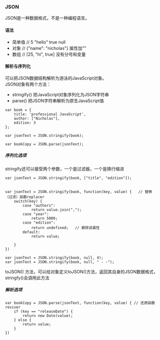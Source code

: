### JSON
JSON是一种数据格式，不是一种编程语言。
#### 语法
- 简单值 // 5 "hello" true null 
- 对象 // {"name": "nicholas"} 属性加""
- 数组 // [25, "hi", true] 没有分号和变量

#### 解析与序列化
可以把JSON数据结构解析为游泳的JavaScript对象。  
JSON对象有两个方法：
- stringify()  把JavaScript对象序列化为JSON字符串
- parse()  把JSON字符串解析为原生JavaScript值

```
var book = {
    title: 'professional JavaScript',
    author: ["Nicholas"],
    edition: 3
};

var jsonText = JSON.stringify(book);

var bookCopy = JSON.parse(jsonText);
```

##### 序列化选项
stringify还可以接受两个参数，一个是过滤器，一个是换行缩进

```
var jsonText = JSON.stringify(book, ["title", "edition"]);


var jsonText = JSON.stringify(book, function(key, value) {   // 替换（过滤）函数replacer 
    switch(key) {
        case "authors": 
            return value.join(",");
        case "year": 
            return 5000;
        case "edition": 
            return undefined;   // 删除该属性
        default:
            return value;
        
    }
})

var jsonText = JSON.stringify(book, null, 4);
var jsonText = JSON.stringify(book, null, " - -");
```

toJSON() 方法，可以给对象定义toJSON()方法，返回其自身的JSON数据格式，stringfy()会调用此方法

##### 解析选项
```
var bookCopy = JSON.parse(jsonText, function(key, value) { // 还原函数 reviver
    if (key == "releaseDate") {
        return new Date(value);
    } else {
        return value;
    }
})
```

